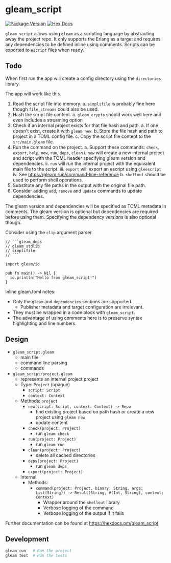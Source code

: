 # gleam_script

[![Package Version](https://img.shields.io/hexpm/v/gleam_script)](https://hex.pm/packages/gleam_script)
[![Hex Docs](https://img.shields.io/badge/hex-docs-ffaff3)](https://hexdocs.pm/gleam_script/)

`gleam_script` allows using `gleam` as a scripting language by abstracting away the project repo. It only supports the Erlang as a target and requires any dependencies to be defined inline using comments. Scripts can be exported to `escript` files when ready.

## Todo

When first run the app will create a config directory using the `directories` library.

The app will work like this.

1. Read the script file into memory.
    a. `simplifile` is probably fine here though `file_streams` could also be used.
2. Hash the script file content.
    a. `gleam_crypto` should work well here and even includes a streaming option
3. Check if an internal project exists for that file hash and path.
    a. If one doesn't exist, create it with `gleam new`.
    b. Store the file hash and path to project in a TOML config file.
    c. Copy the script file content to the `src/main.gleam` file.
4. Run the command on the project.
    a. Support these commands: `check`, `export`, `help`, `new`, `run`, `deps`, `clean`
        i. `new` will create a new internal project and script with the TOML header specifying gleam version and dependencies.
        ii. `run` will run the internal project with the equivalent main file to the script.
        iii. `export` will export an escript using `gleescript`
        iv. See https://gleam.run/command-line-reference
    b. `shellout` should be used to perform shell operations.
5. Substitute any file paths in the output with the original file path.
6. Consider adding `add`, `remove` and `update` commands to update dependencies.

The gleam version and dependencies will be specified as TOML metadata in comments. The gleam version is optional but dependencies are required before using them. Specifying the dependency versions is also optional though.

Consider using the `clip` argument parser.

````gleam
// ```gleam_deps
// gleam_stdlib
// simplifile
// ```

import gleam/io

pub fn main() -> Nil {
  io.println("Hello from gleam_script!")
}
`````

Inline gleam.toml notes:
- Only the `gleam` and `dependencies` sections are supported.
    - Publisher metadata and target configuration are irrelevant.
- They must be wrapped in a code block with `gleam_script`.
- The advantage of using comments here is to preserve syntax highlighting and line numbers.

## Design

- `gleam_script.gleam`
    - main file
    - command line parsing
    - commands
- `gleam_script/project.gleam`
    - represents an internal project project
    - Type: `Project` (opaque)
        - `script: Script`
        - `context: Context`
    - Methods: `project`
        - `new(script: Script, context: Context) -> Repo`
            - find existing project based on path hash or create a new project using `gleam new`
            - update content
        - `check(project: Project)`
            - run `gleam check`
        - `run(project: Project)`
            - run `gleam run`
        - `clean(project: Project)`
            - delete all cached directories
        - `deps(project: Project)`
            - run `gleam deps`
        - `export(project: Project)`
    - Internal
        - Methods:
            - `command(project: Project, binary: String, args: List(String)) -> Result(String, #(Int, String), context: Context)`
                - Wrapper around the `shellout` library
                - Verbose logging of the command
                - Verbose logging of the output if it fails

Further documentation can be found at <https://hexdocs.pm/gleam_script>.

## Development

```sh
gleam run   # Run the project
gleam test  # Run the tests
```
